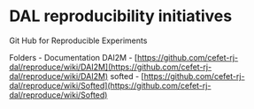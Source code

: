 # DAL reproducibility initiatives
Git Hub for Reproducible Experiments

Folders - Documentation
DAI2M - [https://github.com/cefet-rj-dal/reproduce/wiki/DAI2M](https://github.com/cefet-rj-dal/reproduce/wiki/DAI2M)
softed - [https://github.com/cefet-rj-dal/reproduce/wiki/Softed](https://github.com/cefet-rj-dal/reproduce/wiki/Softed)

